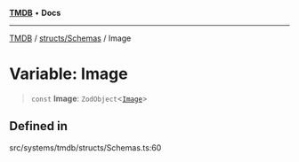 [**TMDB**](../../../README.md) • **Docs**

***

[TMDB](../../../README.md) / [structs/Schemas](../README.md) / Image

# Variable: Image

> `const` **Image**: `ZodObject`\<[`Image`](../type-aliases/Image.md)\>

## Defined in

src/systems/tmdb/structs/Schemas.ts:60
